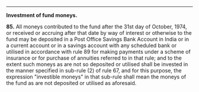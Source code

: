 ****

**Investment of fund moneys.**

**85.** All moneys contributed to the fund after the 31st day of October, 1974, or received or accruing after that date by way of interest or otherwise to the fund may be deposited in a Post Office Savings Bank Account in India or in a current account or in a savings account with any scheduled bank or utilised in accordance with rule 89 for making payments under a scheme of insurance or for purchase of annuities referred to in that rule; and to the extent such moneys as are not so deposited or utilised shall be invested in the manner specified in sub-rule (2) of rule 67, and for this purpose, the expression "investible moneys" in that sub-rule shall mean the moneys of the fund as are not deposited or utilised as aforesaid.